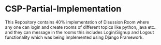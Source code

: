 # CSP-Partial-Implementation

This Repository contains 40% implementation of Disussion Room where any one can login and create rooms of different topics like python, java etc.. and they can message in the rooms this includes Login/Signup and Logout functionality which was being implemented using Django Framework.
